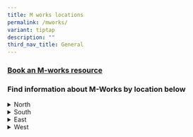 ```yaml
---
title: M works locations
permalink: /mworks/
variant: tiptap
description: ""
third_nav_title: General
---
```

<h3><a href="https://book.defence.gov.sg" rel="noopener noreferrer nofollow" target="_blank">Book an M-works resource</a></h3>
<h3>Find information about M-Works by location below</h3>
<div data-type="detailGroup" class="isomer-accordion isomer-accordion-white">
<details class="isomer-details">
<summary>North</summary>
<div data-type="detailsContent" class="isomer-details-content">
<h4>M-Works@Chong Pang Camp</h4>
<div class="isomer-image-wrapper">
<img style="width: 100%" height="auto" width="100%" alt="M works Chong Pang Camp" src="/images/M works/mworks_CPC.png">
</div>
<table style="minWidth: 50px">
<colgroup>
<col>
<col>
</colgroup>
<tbody>
<tr>
<td rowspan="1" colspan="1">
<p>Opening hours</p>
</td>
<td rowspan="1" colspan="1">
<p>0800 -1800hrs</p>
</td>
</tr>
<tr>
<td rowspan="1" colspan="1">
<p>Address</p>
</td>
<td rowspan="1" colspan="1">
<p>481 Sembawang Rd, Blk 22, Level 2, Singapore 757629</p>
</td>
</tr>
<tr>
<td rowspan="1" colspan="1">
<p>SNET Terminal</p>
</td>
<td rowspan="1" colspan="1">
<p>Available</p>
</td>
</tr>
<tr>
<td rowspan="1" colspan="1">
<p>OSN Terminal</p>
</td>
<td rowspan="1" colspan="1">
<p>Available</p>
</td>
</tr>
<tr>
<td rowspan="1" colspan="1">
<p>Quiet Room/Pod</p>
</td>
<td rowspan="1" colspan="1">
<p>Available</p>
</td>
</tr>
<tr>
<td rowspan="1" colspan="1">
<p>Discussion Room</p>
</td>
<td rowspan="1" colspan="1">
<p>Not available</p>
</td>
</tr>
<tr>
<td rowspan="1" colspan="1">
<p>Meeting Room</p>
</td>
<td rowspan="1" colspan="1">
<p>Not available</p>
</td>
</tr>
<tr>
<td rowspan="1" colspan="1">
<p>Hot Desk</p>
</td>
<td rowspan="1" colspan="1">
<p>Not available</p>
</td>
</tr>
<tr>
<td rowspan="1" colspan="1">
<p>Pantry</p>
</td>
<td rowspan="1" colspan="1">
<p>Not available</p>
</td>
</tr>
<tr>
<td rowspan="1" colspan="1">
<p>Nursing Room</p>
</td>
<td rowspan="1" colspan="1">
<p>Not available</p>
</td>
</tr>
</tbody>
</table>
</div>
</details>
<details class="isomer-details">
<summary>South</summary>
<div data-type="detailsContent" class="isomer-details-content">
<h4>M-Works@DTTB</h4>
<div class="isomer-image-wrapper">
<img style="width: 100%" height="auto" width="100%" alt="M Works DTTB" src="/images/M works/mworks_dttb.png">
</div>
<table style="minWidth: 50px">
<colgroup>
<col>
<col>
</colgroup>
<tbody>
<tr>
<td rowspan="1" colspan="1">
<p>Opening hours</p>
</td>
<td rowspan="1" colspan="1">
<p>0800 - 1800hrs</p>
</td>
</tr>
<tr>
<td rowspan="1" colspan="1">
<p>Address</p>
</td>
<td rowspan="1" colspan="1">
<p>5 Depot Road, Level 7, Singapore 109681</p>
</td>
</tr>
<tr>
<td rowspan="1" colspan="1">
<p>SNET Terminal</p>
</td>
<td rowspan="1" colspan="1">
<p>Available</p>
</td>
</tr>
<tr>
<td rowspan="1" colspan="1">
<p>OSN Terminal</p>
</td>
<td rowspan="1" colspan="1">
<p>Not available</p>
</td>
</tr>
<tr>
<td rowspan="1" colspan="1">
<p>Quiet Room/Pod</p>
</td>
<td rowspan="1" colspan="1">
<p>Available</p>
</td>
</tr>
<tr>
<td rowspan="1" colspan="1">
<p>Discussion Room</p>
</td>
<td rowspan="1" colspan="1">
<p>Available</p>
</td>
</tr>
<tr>
<td rowspan="1" colspan="1">
<p>Meeting Room</p>
</td>
<td rowspan="1" colspan="1">
<p>Available</p>
</td>
</tr>
<tr>
<td rowspan="1" colspan="1">
<p>Hot Desk</p>
</td>
<td rowspan="1" colspan="1">
<p>Available</p>
</td>
</tr>
<tr>
<td rowspan="1" colspan="1">
<p>Pantry</p>
</td>
<td rowspan="1" colspan="1">
<p>Available</p>
</td>
</tr>
<tr>
<td rowspan="1" colspan="1">
<p>Nursing Room</p>
</td>
<td rowspan="1" colspan="1">
<p>Available</p>
</td>
</tr>
</tbody>
</table>
<p></p>
<h4>M-Works@Bukit Merah Central</h4>
<p></p>
<div class="isomer-image-wrapper">
<img style="width: 100%" height="auto" width="100%" alt="M Works BMC" src="/images/M works/mworks_bmc.png">
</div>
<table style="minWidth: 50px">
<colgroup>
<col>
<col>
</colgroup>
<tbody>
<tr>
<td rowspan="1" colspan="1">
<p>Opening hours</p>
</td>
<td rowspan="1" colspan="1">
<p>0900 - 1700hrs</p>
</td>
</tr>
<tr>
<td rowspan="1" colspan="1">
<p>Address</p>
</td>
<td rowspan="1" colspan="1">
<p>5 Depot Road, Level 7, Singapore 109681</p>
</td>
</tr>
<tr>
<td rowspan="1" colspan="1">
<p>SNET Terminal</p>
</td>
<td rowspan="1" colspan="1">
<p>Available</p>
</td>
</tr>
<tr>
<td rowspan="1" colspan="1">
<p>OSN Terminal</p>
</td>
<td rowspan="1" colspan="1">
<p>Available</p>
</td>
</tr>
<tr>
<td rowspan="1" colspan="1">
<p>Quiet Room/Pod</p>
</td>
<td rowspan="1" colspan="1">
<p>Available</p>
</td>
</tr>
<tr>
<td rowspan="1" colspan="1">
<p>Discussion Room</p>
</td>
<td rowspan="1" colspan="1">
<p>Not available</p>
</td>
</tr>
<tr>
<td rowspan="1" colspan="1">
<p>Meeting Room</p>
</td>
<td rowspan="1" colspan="1">
<p>Available</p>
</td>
</tr>
<tr>
<td rowspan="1" colspan="1">
<p>Hot Desk</p>
</td>
<td rowspan="1" colspan="1">
<p>Available</p>
</td>
</tr>
<tr>
<td rowspan="1" colspan="1">
<p>Pantry</p>
</td>
<td rowspan="1" colspan="1">
<p>Available</p>
</td>
</tr>
<tr>
<td rowspan="1" colspan="1">
<p>Nursing Room</p>
</td>
<td rowspan="1" colspan="1">
<p>Available</p>
</td>
</tr>
</tbody>
</table>
<p></p>
</div>
</details>
<details class="isomer-details">
<summary>East</summary>
<div data-type="detailsContent" class="isomer-details-content">
<h4>M-Works@Tampines</h4>
<p></p>
<div class="isomer-image-wrapper">
<img style="width: 100%" height="auto" width="100%" alt="M Works Tampines" src="/images/M works/mworks_tampines.png">
</div>
<table style="width: 0px">
<colgroup></colgroup>
<tbody>
<tr></tr>
</tbody>
</table>
<table style="minWidth: 50px">
<colgroup>
<col>
<col>
</colgroup>
<tbody>
<tr>
<td rowspan="1" colspan="1">
<p>Opening hours</p>
</td>
<td rowspan="1" colspan="1">
<p>0900 - 1700hrs</p>
</td>
</tr>
<tr>
<td rowspan="1" colspan="1">
<p>Address</p>
</td>
<td rowspan="1" colspan="1">
<p>31 Tampines Ave 7, #01-21, Singapore 529620</p>
</td>
</tr>
<tr>
<td rowspan="1" colspan="1">
<p>SNET Terminal</p>
</td>
<td rowspan="1" colspan="1">
<p>Available</p>
</td>
</tr>
<tr>
<td rowspan="1" colspan="1">
<p>OSN Terminal</p>
</td>
<td rowspan="1" colspan="1">
<p>Available</p>
</td>
</tr>
<tr>
<td rowspan="1" colspan="1">
<p>Quiet Room/Pod</p>
</td>
<td rowspan="1" colspan="1">
<p>Available</p>
</td>
</tr>
<tr>
<td rowspan="1" colspan="1">
<p>Discussion Room</p>
</td>
<td rowspan="1" colspan="1">
<p>Available</p>
</td>
</tr>
<tr>
<td rowspan="1" colspan="1">
<p>Meeting Room</p>
</td>
<td rowspan="1" colspan="1">
<p>Available</p>
</td>
</tr>
<tr>
<td rowspan="1" colspan="1">
<p>Hot Desk</p>
</td>
<td rowspan="1" colspan="1">
<p>Available</p>
</td>
</tr>
<tr>
<td rowspan="1" colspan="1">
<p>Pantry</p>
</td>
<td rowspan="1" colspan="1">
<p>Available</p>
</td>
</tr>
<tr>
<td rowspan="1" colspan="1">
<p>Nursing Room</p>
</td>
<td rowspan="1" colspan="1">
<p>Available</p>
</td>
</tr>
</tbody>
</table>
</div>
</details>
<details class="isomer-details">
<summary>West</summary>
<div data-type="detailsContent" class="isomer-details-content">
<h4>M-Works@New CMPB (Coming Soon!)</h4>
<table style="minWidth: 50px">
<colgroup>
<col>
<col>
</colgroup>
<tbody>
<tr>
<td rowspan="1" colspan="1">
<p>Opening hours</p>
</td>
<td rowspan="1" colspan="1">
<p>-</p>
</td>
</tr>
<tr>
<td rowspan="1" colspan="1">
<p>Address</p>
</td>
<td rowspan="1" colspan="1">
<p>-</p>
</td>
</tr>
<tr>
<td rowspan="1" colspan="1">
<p>SNET Terminal</p>
</td>
<td rowspan="1" colspan="1">
<p>-</p>
</td>
</tr>
<tr>
<td rowspan="1" colspan="1">
<p>OSN Terminal</p>
</td>
<td rowspan="1" colspan="1">
<p>-</p>
</td>
</tr>
<tr>
<td rowspan="1" colspan="1">
<p>Quiet Room/Pod</p>
</td>
<td rowspan="1" colspan="1">
<p>-</p>
</td>
</tr>
<tr>
<td rowspan="1" colspan="1">
<p>Discussion Room</p>
</td>
<td rowspan="1" colspan="1">
<p>-</p>
</td>
</tr>
<tr>
<td rowspan="1" colspan="1">
<p>Meeting Room</p>
</td>
<td rowspan="1" colspan="1">
<p>-</p>
</td>
</tr>
<tr>
<td rowspan="1" colspan="1">
<p>Hot Desk</p>
</td>
<td rowspan="1" colspan="1">
<p>-</p>
</td>
</tr>
<tr>
<td rowspan="1" colspan="1">
<p>Pantry</p>
</td>
<td rowspan="1" colspan="1">
<p>-</p>
</td>
</tr>
<tr>
<td rowspan="1" colspan="1">
<p>Nursing Room</p>
</td>
<td rowspan="1" colspan="1">
<p>-</p>
</td>
</tr>
</tbody>
</table>
</div>
</details>
</div>
<p></p>
<p></p>